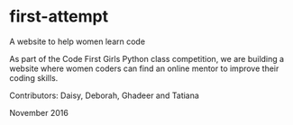# first-attempt
A website to help women learn code

As part of the Code First Girls Python class competition, we are building a website where women coders can find an online mentor to improve their coding skills.

Contributors:
Daisy, Deborah, Ghadeer and Tatiana

November 2016
